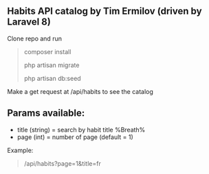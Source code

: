 Habits API catalog by Tim Ermilov (driven by Laravel 8)
-

Clone repo and run 

> composer install
>
> php artisan migrate
>
> php artisan db:seed
>

Make a get request at /api/habits to see the catalog

Params available:
- 

- title (string) = search by habit title %Breath% 
- page (int) = number of page (default = 1)

Example:

> /api/habits?page=1&title=fr
